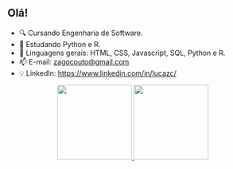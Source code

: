 ## Olá!

- 🔍 Cursando Engenharia de Software.
- 📖 Estudando Python e R.
- 🌱 Linguagens gerais: HTML, CSS, Javascript, SQL, Python e R.
- 📫 E-mail: zagocouto@gmail.com
- 💡 LinkedIn: https://www.linkedin.com/in/lucazc/

<div align="center">
  <a href="https://github.com/luzagoc">
  <img height="150em" src="https://github-readme-stats.vercel.app/api?username=luzagoc&show_icons=true&locale=pt-br&theme=dark&include_all_commits=true&rank_icon=true&hide=prs,issues&count_private=true"/>
  <img height="150em" src="https://github-readme-stats.vercel.app/api/top-langs/?username=luzagoc&layout=compact&locale=pt-br&langs_count=6&theme=dark"/>
</div>

